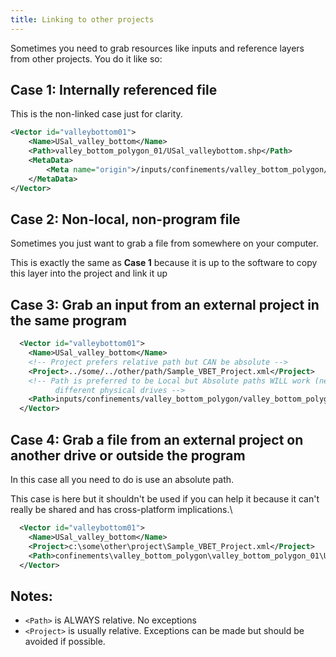 ```yaml
---
title: Linking to other projects
---
```


Sometimes you need to grab resources like inputs and reference layers from other projects. You do it like so:

## Case 1: Internally referenced file

This is the non-linked case just for clarity. 

``` xml
<Vector id="valleybottom01">
    <Name>USal_valley_bottom</Name>
    <Path>valley_bottom_polygon_01/USal_valleybottom.shp</Path>
    <MetaData>
        <Meta name="origin">/inputs/confinements/valley_bottom_polygon/valley_bottom_polygon_01/USal_valleybottom.shp</Meta>
    </MetaData>
</Vector>
```

## Case 2: Non-local, non-program file

Sometimes you just want to grab a file from somewhere on your computer. 

This is exactly the same as **Case 1** because it is up to the software to copy this layer into the project and link it up

## Case 3: Grab an input from an external project in the same program

``` xml
  <Vector id="valleybottom01">
    <Name>USal_valley_bottom</Name>
    <!-- Project prefers relative path but CAN be absolute -->
    <Project>../some/../other/path/Sample_VBET_Project.xml</Project>
    <!-- Path is preferred to be Local but Absolute paths WILL work (necessary for projects on
          different physical drives -->
    <Path>inputs/confinements/valley_bottom_polygon/valley_bottom_polygon_01/USal_valleybottom.shp</Path>
  </Vector>
```

## Case 4: Grab a file from an external project on another drive or outside the program

In this case all you need to do is use an absolute path.

This case is here but it shouldn't be used if you can help it because it can't really be shared and has cross-platform implications.\

``` xml
  <Vector id="valleybottom01">
    <Name>USal_valley_bottom</Name>
    <Project>c:\some\other\project\Sample_VBET_Project.xml</Project>
    <Path>confinements\valley_bottom_polygon\valley_bottom_polygon_01\USal_valleybottom.shp</Path>
  </Vector>
```

## Notes:

* `<Path>` is ALWAYS relative. No exceptions
* `<Project>` is usually relative. Exceptions can be made but should be avoided if possible.